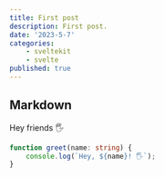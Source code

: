 ```yaml
---
title: First post
description: First post.
date: '2023-5-7'
categories: 
    - sveltekit
    - svelte
published: true
---
```


## Markdown

Hey friends 🖐

```ts
function greet(name: string) {
    console.log(`Hey, ${name}! 🖐`);
}
```
